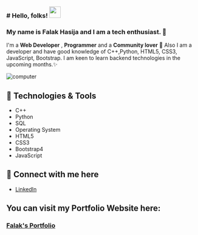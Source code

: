 ### # Hello, folks! <img src="https://raw.githubusercontent.com/MartinHeinz/MartinHeinz/master/wave.gif" width="30px">
<b><h3>My name is Falak Hasija and I am a tech enthusiast. 🧐</h3></b>

I'm a <b>Web Developer</b> , <b>Programmer</b> and a <b>Community lover</b> 💖 Also I am a developer and have good knowledge of C++,Python, HTML5, CSS3, JavaScript, Bootstrap. I am keen to learn backend technologies in the upcoming months.✨

![computer](https://user-images.githubusercontent.com/49366890/158172319-9b2b9ca2-975c-4495-b96d-aa677a6139f0.gif)




<h2>🔧 Technologies & Tools</h2>
<ul>
  <li>
C++</li>
<li>Python</li>
<li>SQL</li>
<li>Operating System</li>
<li>HTML5</li>
<li>CSS3</li>
<li>Bootstrap4</li>
<li>JavaScript</li>
  </ul>
  
  
  
  <h2>🤝 Connect with me here</h2>
  <ul>
  <li><a href="https://www.linkedin.com/in/falak-hasija-7b670018a/">LinkedIn</a></li>
  </ul>
  
  
  <h2>You can visit my Portfolio Website here: </h2> 
  <h3><a href="https://falakhasija.github.io/Portfolio_final/">Falak's Portfolio</a></h3>

<!--
**falakhasija/falakhasija** is a ✨ _special_ ✨ repository because its `README.md` (this file) appears on your GitHub profile.

Here are some ideas to get you started:

- 🔭 I’m currently working on ...
- 🌱 I’m currently learning ...
- 👯 I’m looking to collaborate on ...
- 🤔 I’m looking for help with ...
- 💬 Ask me about ...
- 📫 How to reach me: ...
- 😄 Pronouns: ...
- ⚡ Fun fact: ...
-->
